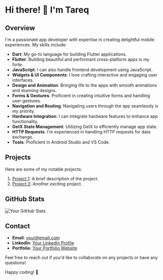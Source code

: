 # Hi there! 👋 I'm Tareq

## Overview

I'm a passionate app developer with expertise in creating delightful mobile experiences. My skills include:

- **Dart**: My go-to language for building Flutter applications.
- **Flutter**: Building beautiful and performant cross-platform apps is my forte.
- **JavaScript**: I can also handle frontend development using JavaScript.
- **Widgets & UI Components**: I love crafting interactive and engaging user interfaces.
- **Design and Animation**: Bringing life to the apps with smooth animations and stunning designs.
- **Forms & Gestures**: Proficient in creating intuitive forms and handling user gestures.
- **Navigation and Routing**: Navigating users through the app seamlessly is my priority.
- **Hardware Integration**: I can integrate hardware features to enhance app functionality.
- **GetX State Management**: Utilizing GetX to efficiently manage app state.
- **HTTP Requests**: I'm experienced in handling HTTP requests for data exchange.
- **Tools**: Proficient in Android Studio and VS Code.

## Projects

Here are some of my notable projects:

1. [Project 1](link-to-project-1): A brief description of the project.
2. [Project 2](link-to-project-2): Another exciting project.

## GitHub Stats

![Your GitHub Stats](https://github-readme-stats.vercel.app/api?username=your-github-username&show_icons=true&count_private=true&hide=prs,issues,contribs&theme=radical)

## Contact

- **Email**: your@email.com
- **LinkedIn**: [Your LinkedIn Profile](https://www.linkedin.com/in/your-linkedin-profile/)
- **Portfolio**: [Your Portfolio Website](https://your-portfolio.com)

Feel free to reach out if you'd like to collaborate on any projects or have any questions!

Happy coding! 🚀
